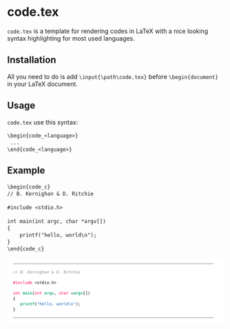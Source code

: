# code.tex

`code.tex` is a template for rendering codes in LaTeX with a nice looking syntax highlighting for most used languages.


## Installation

All you need to do is add `\input{\path\code.tex}` before `\begin{document}` in your LaTeX document.

## Usage

`code.tex` use this syntax:
```
\begin{code_<language>}
 ...
\end{code_<language>}
```

## Example


```
\begin{code_c}
// B. Kernighan & D. Ritchie

#include <stdio.h>

int main(int argc, char *argv[])
{
    printf("hello, world\n");
}
\end{code_c}
```

![screen](https://raw.githubusercontent.com/1nTy/code.tex/master/screen.png)


